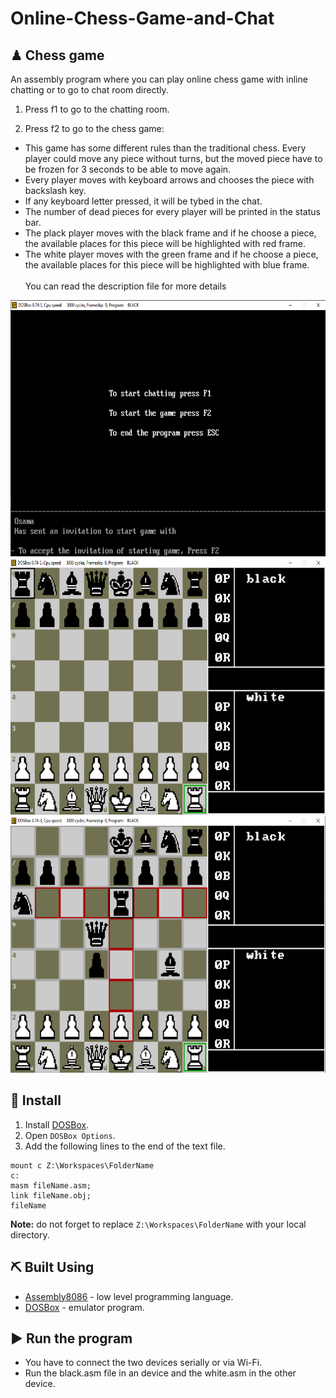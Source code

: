 # Online-Chess-Game-and-Chat

## ♟ Chess game <a name = "unit"></a>
An assembly program where you can play online chess game with inline chatting or to go to chat room directly.
1. Press f1 to go to the chatting room.

2. Press f2 to go to the chess game:<br />
* This game has some different rules than the traditional chess. Every player could move any piece without turns, but the moved piece have to be frozen for 3 seconds to be able to move again.<br />
* Every player moves with keyboard arrows and chooses the piece with backslash key.
* If any keyboard letter pressed, it will be tybed in the chat.
* The number of dead pieces for every player will be printed in the status bar.
* The plack player moves with the black frame and if he choose a piece, the available places for this piece will be highlighted with red frame.
* The white player moves with the green frame and if he choose a piece, the available places for this piece will be highlighted with blue frame.<br /><br />
You can read the description file for more details 
<p align="center">
    <img width=800px height=410px src="https://github.com/Osama1111111/Online-Chess-Game-and-Chat/blob/master/images/SS/main%20screen%20.png">
    <img width=800px height=410px src="https://github.com/Osama1111111/Online-Chess-Game-and-Chat/blob/master/images/SS/game.png">
    <img width=800px height=410px src="https://github.com/Osama1111111/Online-Chess-Game-and-Chat/blob/master/images/SS/board.png">
 </p> 

## 🏁 Install <a name = "Install"></a>
1. Install [DOSBox](https://www.dosbox.com/).
2. Open ```DOSBox Options```.
3. Add the following lines to the end of the text file.
```
mount c Z:\Workspaces\FolderName
c:
masm fileName.asm;
link fileName.obj;
fileName
```
**Note:** do not forget to replace ```Z:\Workspaces\FolderName``` with your local directory.

## ⛏️ Built Using <a name = "tech"></a>
- [Assembly8086](https://en.wikipedia.org/wiki/X86_assembly_language) - low level programming language.
- [DOSBox](https://www.dosbox.com/) - emulator program.

## ▶ Run the program <a name = "unit"></a>
* You have to connect the two devices serially or via Wi-Fi.<br />
* Run the black.asm file in an device and the white.asm in the other device.
